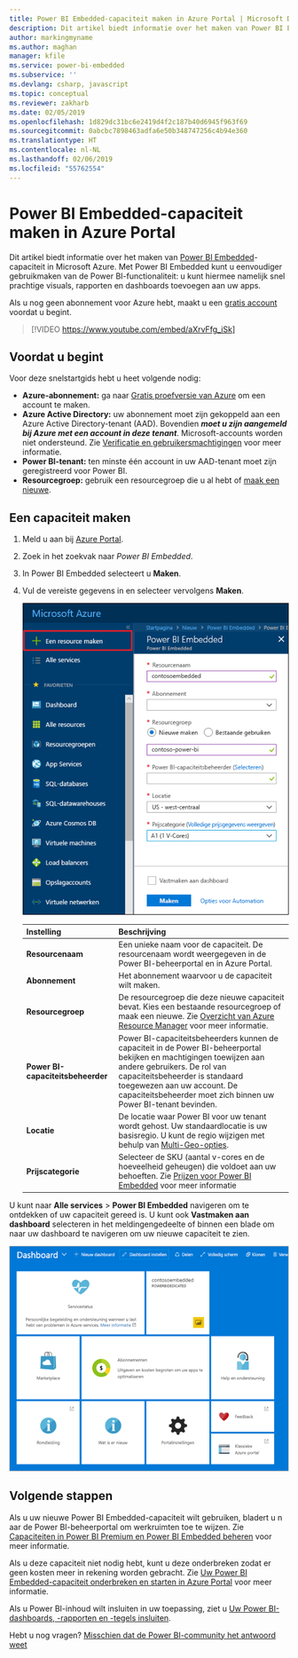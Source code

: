 ```yaml
---
title: Power BI Embedded-capaciteit maken in Azure Portal | Microsoft Docs
description: Dit artikel biedt informatie over het maken van Power BI Embedded-capaciteit in Microsoft Azure.
author: markingmyname
ms.author: maghan
manager: kfile
ms.service: power-bi-embedded
ms.subservice: ''
ms.devlang: csharp, javascript
ms.topic: conceptual
ms.reviewer: zakharb
ms.date: 02/05/2019
ms.openlocfilehash: 1d829dc31bc6e2419d4f2c187b40d6945f963f69
ms.sourcegitcommit: 0abcbc7898463adfa6e50b348747256c4b94e360
ms.translationtype: HT
ms.contentlocale: nl-NL
ms.lasthandoff: 02/06/2019
ms.locfileid: "55762554"
---
```

# <a name="create-power-bi-embedded-capacity-in-the-azure-portal"></a>Power BI Embedded-capaciteit maken in Azure Portal

Dit artikel biedt informatie over het maken van [Power BI Embedded](azure-pbie-what-is-power-bi-embedded.md)-capaciteit in Microsoft Azure. Met Power BI Embedded kunt u eenvoudiger gebruikmaken van de Power BI-functionaliteit: u kunt hiermee namelijk snel prachtige visuals, rapporten en dashboards toevoegen aan uw apps.

Als u nog geen abonnement voor Azure hebt, maakt u een [gratis account](https://azure.microsoft.com/free/) voordat u begint.

> [!VIDEO https://www.youtube.com/embed/aXrvFfg_iSk]

## <a name="before-you-begin"></a>Voordat u begint

Voor deze snelstartgids hebt u heet volgende nodig:

* **Azure-abonnement:** ga naar [Gratis proefversie van Azure](https://azure.microsoft.com/free/) om een account te maken.
* **Azure Active Directory:** uw abonnement moet zijn gekoppeld aan een Azure Active Directory-tenant (AAD). Bovendien ***moet u zijn aangemeld bij Azure met een account in deze tenant***. Microsoft-accounts worden niet ondersteund. Zie [Verificatie en gebruikersmachtigingen](https://docs.microsoft.com/azure/analysis-services/analysis-services-manage-users) voor meer informatie.
* **Power BI-tenant:** ten minste één account in uw AAD-tenant moet zijn geregistreerd voor Power BI.
* **Resourcegroep:** gebruik een resourcegroep die u al hebt of [maak een nieuwe](https://docs.microsoft.com/azure/azure-resource-manager/resource-group-overview).

## <a name="create-a-capacity"></a>Een capaciteit maken

1. Meld u aan bij [Azure Portal](https://portal.azure.com/).

2. Zoek in het zoekvak naar *Power BI Embedded*.

3. In Power BI Embedded selecteert u **Maken**.

4. Vul de vereiste gegevens in en selecteer vervolgens **Maken**.

    ![Velden die moeten worden ingevuld om nieuwe capaciteit te maken](media/azure-pbie-create-capacity/azure-portal-create-power-bi-embedded.png)

    |Instelling |Beschrijving |
    |---------|---------|
    |**Resourcenaam**|Een unieke naam voor de capaciteit. De resourcenaam wordt weergegeven in de Power BI-beheerportal en in Azure Portal.|
    |**Abonnement**|Het abonnement waarvoor u de capaciteit wilt maken.|
    |**Resourcegroep**|De resourcegroep die deze nieuwe capaciteit bevat. Kies een bestaande resourcegroep of maak een nieuwe. Zie [Overzicht van Azure Resource Manager](https://docs.microsoft.com/azure/azure-resource-manager/resource-group-overview) voor meer informatie.|
    |**Power BI-capaciteitsbeheerder**|Power BI-capaciteitsbeheerders kunnen de capaciteit in de Power BI-beheerportal bekijken en machtigingen toewijzen aan andere gebruikers. De rol van capaciteitsbeheerder is standaard toegewezen aan uw account. De capaciteitsbeheerder moet zich binnen uw Power BI-tenant bevinden.|
    |**Locatie**|De locatie waar Power BI voor uw tenant wordt gehost. Uw standaardlocatie is uw basisregio. U kunt de regio wijzigen met behulp van [Multi-Geo-opties](embedded-multi-geo.md).
    |**Prijscategorie**|Selecteer de SKU (aantal v-cores en de hoeveelheid geheugen) die voldoet aan uw behoeften.  Zie [Prijzen voor Power BI Embedded](https://azure.microsoft.com/pricing/details/power-bi-embedded/) voor meer informatie|

U kunt naar **Alle services** > **Power BI Embedded** navigeren om te ontdekken of uw capaciteit gereed is. U kunt ook **Vastmaken aan dashboard** selecteren in het meldingengedeelte of binnen een blade om naar uw dashboard te navigeren om uw nieuwe capaciteit te zien.

![Azure Portal-dashboard met Power BI Embedded-capaciteit](media/azure-pbie-create-capacity/azure-portal-dashboard.png)

## <a name="next-steps"></a>Volgende stappen

Als u uw nieuwe Power BI Embedded-capaciteit wilt gebruiken, bladert u n aar de Power BI-beheerportal om werkruimten toe te wijzen. Zie [Capaciteiten in Power BI Premium en Power BI Embedded beheren](https://powerbi.microsoft.com/documentation/powerbi-admin-premium-manage/) voor meer informatie.

Als u deze capaciteit niet nodig hebt, kunt u deze onderbreken zodat er geen kosten meer in rekening worden gebracht. Zie [Uw Power BI Embedded-capaciteit onderbreken en starten in Azure Portal](azure-pbie-pause-start.md) voor meer informatie.

Als u Power BI-inhoud wilt insluiten in uw toepassing, ziet u [Uw Power BI-dashboards, -rapporten en -tegels insluiten](https://powerbi.microsoft.com/documentation/powerbi-developer-embedding-content/).

Hebt u nog vragen? [Misschien dat de Power BI-community het antwoord weet](http://community.powerbi.com/)